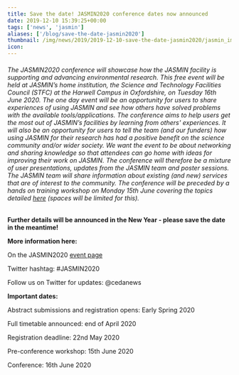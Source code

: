 ```yaml
---
title: Save the date! JASMIN2020 conference dates now announced
date: 2019-12-10 15:39:25+00:00
tags: ['news', 'jasmin']
aliases: ['/blog/save-the-date-jasmin2020']
thumbnail: /img/news/2019/2019-12-10-save-the-date-jasmin2020/jasmin_image.jpg
icon: 
---
```


###### The JASMIN2020 conference will showcase how the JASMIN facility is supporting and advancing environmental research. This free event will be held at JASMIN’s home institution, the Science and Technology Facilities Council (STFC) at the Harwell Campus in Oxfordshire, on Tuesday 16th June 2020. The one day event will be an opportunity for users to share experiences of using JASMIN and see how others have solved problems with the available tools/applications. The conference aims to help users get the most out of JASMIN’s facilities by learning from others' experiences. It will also be an opportunity for users to tell the team (and our funders) how using JASMIN for their research has had a positive benefit on the science community and/or wider society. We want the event to be about networking and sharing knowledge so that attendees can go home with ideas for improving their work on JASMIN. The conference will therefore be a mixture of user presentations, updates from the JASMIN team and poster sessions. The JASMIN team will share information about existing (and new) services that are of interest to the community. The conference will be preceded by a hands on training workshop on Monday 15th June covering the topics detailed [here](/events/past/jasmin-hands-on-workshop/) (spaces will be limited for this).


**Further details will be announced in the New Year - please save the date in the meantime!**



**More information here:** 


On the JASMIN2020 [event page](/events/past/jasmin-virtual-event2020/) 


Twitter hashtag: #JASMIN2020


Follow us on Twitter for updates: @cedanews 



**Important dates:**


Abstract submissions and registration opens: Early Spring 2020


Full timetable announced: end of April 2020


Registration deadline: 22nd May 2020


Pre-conference workshop: 15th June 2020 


Conference: 16th June 2020


